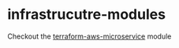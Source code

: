 # infrastrucutre-modules

Checkout the [terraform-aws-microservice](https://github.com/vistimi/terraform-aws-microservice) module